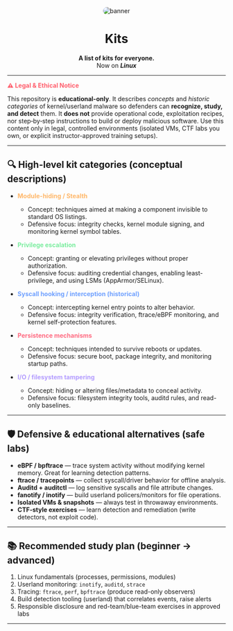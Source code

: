 <div align="center">
  <img src="https://i.postimg.cc/XJ0Hq2fr/wallhaven-x6ry2v.jpg" alt="banner" style="max-width:100%; border-radius:12px;"/>
</div>

# <h1 align="center">Kits</h1>

<div align="center">
  <strong>A list of kits for everyone.</strong><br>
  Now on <b><i>Linux</i></b>
</div>

---

<span style="color:#ff5f6d; font-weight:700;">**⚠️ Legal & Ethical Notice**</span>

This repository is **educational-only**. It describes *concepts* and *historic categories* of kernel/userland malware so defenders can **recognize, study, and detect** them. It **does not** provide operational code, exploitation recipes, nor step‑by‑step instructions to build or deploy malicious software. Use this content only in legal, controlled environments (isolated VMs, CTF labs you own, or explicit instructor-approved training setups).

--- 

## 🔍 High-level kit categories (conceptual descriptions)

* <span style="color:#ffb86b">**Module-hiding / Stealth**</span>

  * Concept: techniques aimed at making a component invisible to standard OS listings.
  * Defensive focus: integrity checks, kernel module signing, and monitoring kernel symbol tables.

* <span style="color:#7bed9f">**Privilege escalation**</span>

  * Concept: granting or elevating privileges without proper authorization.
  * Defensive focus: auditing credential changes, enabling least-privilege, and using LSMs (AppArmor/SELinux).

* <span style="color:#70a1ff">**Syscall hooking / interception (historical)**</span>

  * Concept: intercepting kernel entry points to alter behavior.
  * Defensive focus: integrity verification, ftrace/eBPF monitoring, and kernel self-protection features.

* <span style="color:#ff6b81">**Persistence mechanisms**</span>

  * Concept: techniques intended to survive reboots or updates.
  * Defensive focus: secure boot, package integrity, and monitoring startup paths.

* <span style="color:#b39cff">**I/O / filesystem tampering**</span>

  * Concept: hiding or altering files/metadata to conceal activity.
  * Defensive focus: filesystem integrity tools, auditd rules, and read-only baselines.

---

## 🛡️ Defensive & educational alternatives (safe labs)

* **eBPF / bpftrace** — trace system activity without modifying kernel memory. Great for learning detection patterns.
* **ftrace / tracepoints** — collect syscall/driver behavior for offline analysis.
* **Auditd + auditctl** — log sensitive syscalls and file attribute changes.
* **fanotify / inotify** — build userland policers/monitors for file operations.
* **Isolated VMs & snapshots** — always test in throwaway environments.
* **CTF-style exercises** — learn detection and remediation (write detectors, not exploit code).

---

## 📚 Recommended study plan (beginner → advanced)

1. Linux fundamentals (processes, permissions, modules)
2. Userland monitoring: `inotify`, `auditd`, `strace`
3. Tracing: `ftrace`, `perf`, `bpftrace` (produce read-only observers)
4. Build detection tooling (userland) that correlates events, raise alerts
5. Responsible disclosure and red-team/blue-team exercises in approved labs

---


